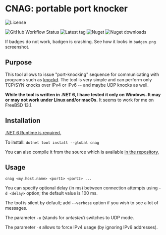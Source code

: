 # CNAG: portable port knocker

![License](https://badgen.net/github/license/avysk/cnag?scale=1.2)

![GitHub Workflow Status](https://badgen.net/github/actions/workflow/status/avysk/cnag/dotnet-build.yml?branch=%D0%BC%D0%B0%D1%81%D1%82%D0%B5%D1%80scale=1.2)
![Latest tag](https://badgen.net/github/tag/avysk/cnag?scale=1.2)
![Nuget](https://badgen.net/nuget/v/cnag?scale=1.2)
![Nuget downloads](https://badgen.net/nuget/dt/cnag?scale=1.2)

If badges do not work, badgen is crashing. See how it looks in `badgen.png`
screenshot.

## Purpose

This tool allows to issue "port-knocking" sequence for communicating with
programs such as [knockd](https://github.com/jvinet/knock/). The tool is
very simple and can perform only TCP/SYN knocks over IPv4 or IPv6 -- and maybe UDP knocks as well.

**While the tool is written in .NET 6, I have tested it only on Windows. It may
or may not work under Linux and/or macOs.** It seems to work for me on FreeBSD
13.1.

## Installation

[.NET 6 Runtime is required.](https://dotnet.microsoft.com/en-us/download/dotnet/6.0)

To install: `dotnet tool install --global cnag`

You can also compile it from the source which is available
[in the repository.](https://github.com/avysk/cnag)

## Usage

`cnag <my.host.name> <port1> <port2> ...`

You can specify optional delay (in ms) between connection attempts using `-d <delay>` option; the default value is 100 ms.

The tool is silent by default; add `--verbose` option if you wish to see a lot
of messages.

The parameter `-u` (stands for _untested_) switches to UDP mode.

The parameter `-4` allows to force IPv4 usage (by ignoring IPv6 addresses).
